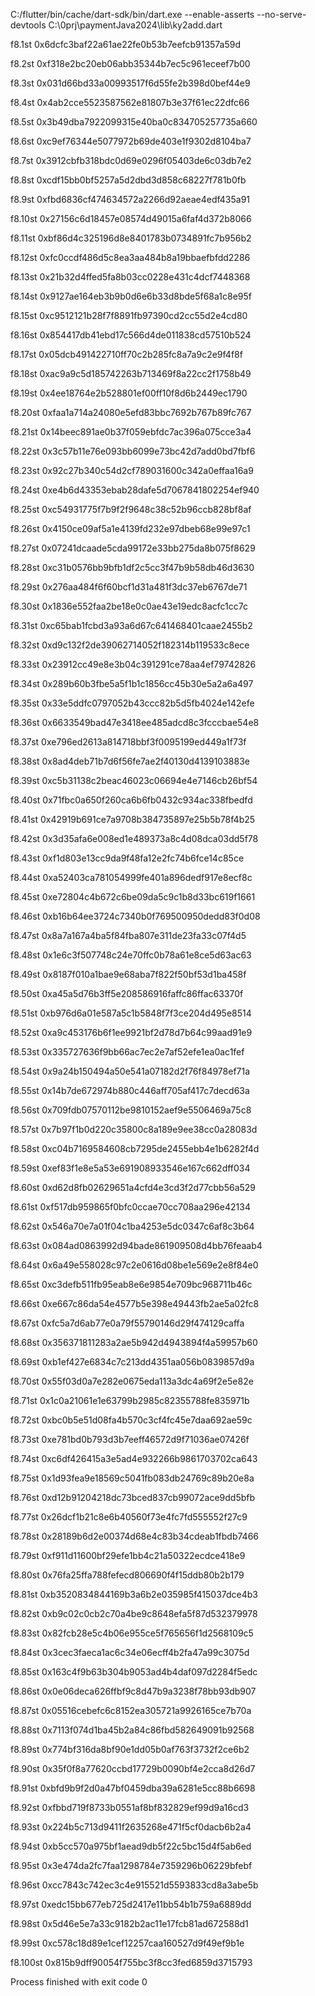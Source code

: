C:/flutter/bin/cache/dart-sdk/bin/dart.exe --enable-asserts --no-serve-devtools C:\0prj\paymentJava2024\lib\ky2add.dart
 


f8.1st
0x6dcfc3baf22a61ae22fe0b53b7eefcb91357a59d



f8.2st
0xf318e2bc20eb06abb35344b7ec5c961eceef7b00



f8.3st
0x031d66bd33a00993517f6d55fe2b398d0bef44e9



f8.4st
0x4ab2cce5523587562e81807b3e37f61ec22dfc66



f8.5st
0x3b49dba7922099315e40ba0c834705257735a660



f8.6st
0xc9ef76344e5077972b69de403e1f9302d8104ba7



f8.7st
0x3912cbfb318bdc0d69e0296f05403de6c03db7e2



f8.8st
0xcdf15bb0bf5257a5d2dbd3d858c68227f781b0fb



f8.9st
0xfbd6836cf474634572a2266d92aeae4edf435a91



f8.10st
0x27156c6d18457e08574d49015a6faf4d372b8066



f8.11st
0xbf86d4c325196d8e8401783b0734891fc7b956b2



f8.12st
0xfc0ccdf486d5c8ea3aa484b8a19bbaefbfdd2286



f8.13st
0x21b32d4ffed5fa8b03cc0228e431c4dcf7448368



f8.14st
0x9127ae164eb3b9b0d6e6b33d8bde5f68a1c8e95f



f8.15st
0xc9512121b28f7f8891fb97390cd2cc55d2e4cd80



f8.16st
0x854417db41ebd17c566d4de011838cd57510b524



f8.17st
0x05dcb491422710ff70c2b285fc8a7a9c2e9f4f8f



f8.18st
0xac9a9c5d185742263b713469f8a22cc2f1758b49



f8.19st
0x4ee18764e2b528801ef00ff10f8d6b2449ec1790



f8.20st
0xfaa1a714a24080e5efd83bbc7692b767b89fc767



f8.21st
0x14beec891ae0b37f059ebfdc7ac396a075cce3a4



f8.22st
0x3c57b11e76e093bb6099e73bc42d7add0bd7fbf6



f8.23st
0x92c27b340c54d2cf789031600c342a0effaa16a9



f8.24st
0xe4b6d43353ebab28dafe5d7067841802254ef940



f8.25st
0xc54931775f7b9f2f9648c38c52b96ccb828bf8af



f8.26st
0x4150ce09af5a1e4139fd232e97dbeb68e99e97c1



f8.27st
0x07241dcaade5cda99172e33bb275da8b075f8629



f8.28st
0xc31b0576bb9bfb1df2c5cc3f47b9b58db46d3630



f8.29st
0x276aa484f6f60bcf1d31a481f3dc37eb6767de71



f8.30st
0x1836e552faa2be18e0c0ae43e19edc8acfc1cc7c



f8.31st
0xc65bab1fcbd3a93a6d67c641468401caae2455b2



f8.32st
0xd9c132f2de39062714052f182314b119533c8ece



f8.33st
0x23912cc49e8e3b04c391291ce78aa4ef79742826



f8.34st
0x289b60b3fbe5a5f1b1c1856cc45b30e5a2a6a497



f8.35st
0x33e5ddfc0797052b43ccc82b5d5fb4024e142efe



f8.36st
0x6633549bad47e3418ee485adcd8c3fcccbae54e8



f8.37st
0xe796ed2613a814718bbf3f0095199ed449a1f73f



f8.38st
0x8ad4deb71b7d6f56fe7ae2f40130d4139103883e



f8.39st
0xc5b31138c2beac46023c06694e4e7146cb26bf54



f8.40st
0x71fbc0a650f260ca6b6fb0432c934ac338fbedfd



f8.41st
0x42919b691ce7a9708b384735897e25b5b78f4b25



f8.42st
0x3d35afa6e008ed1e489373a8c4d08dca03dd5f78



f8.43st
0xf1d803e13cc9da9f48fa12e2fc74b6fce14c85ce



f8.44st
0xa52403ca781054999fe401a896dedf917e8ecf8c



f8.45st
0xe72804c4b672c6be09da5c9c1b8d33bc619f1661



f8.46st
0xb16b64ee3724c7340b0f769500950dedd83f0d08



f8.47st
0x8a7a167a4ba5f84fba807e311de23fa33c07f4d5



f8.48st
0x1e6c3f507748c24e70ffc0b78a61e8ce5d63ac63



f8.49st
0x8187f010a1bae9e68aba7f822f50bf53d1ba458f



f8.50st
0xa45a5d76b3ff5e208586916faffc86ffac63370f



f8.51st
0xb976d6a01e587a5c1b5848f7f3ce204d495e8514



f8.52st
0xa9c453176b6f1ee9921bf2d78d7b64c99aad91e9



f8.53st
0x335727636f9bb66ac7ec2e7af52efe1ea0ac1fef



f8.54st
0x9a24b150494a50e541a07182d2f76f84978ef71a



f8.55st
0x14b7de672974b880c446aff705af417c7decd63a



f8.56st
0x709fdb07570112be9810152aef9e5506469a75c8



f8.57st
0x7b97f1b0d220c35800c8a189e9ee38cc0a28083d



f8.58st
0xc04b7169584608cb7295de2455ebb4e1b6282f4d



f8.59st
0xef83f1e8e5a53e691908933546e167c662dff034



f8.60st
0xd62d8fb02629651a4cfd4e3cd3f2d77cbb56a529



f8.61st
0xf517db959865f0bfc0ccae70cc708aa296e42134



f8.62st
0x546a70e7a01f04c1ba4253e5dc0347c6af8c3b64



f8.63st
0x084ad0863992d94bade861909508d4bb76feaab4



f8.64st
0x6a49e558028c97c2e0616d08be1e569e2e8f84e0



f8.65st
0xc3defb511fb95eab8e6e9854e709bc968711b46c



f8.66st
0xe667c86da54e4577b5e398e49443fb2ae5a02fc8



f8.67st
0xfc5a7d6ab77e0a79f55790146d29f474129caffa



f8.68st
0x356371811283a2ae5b942d4943894f4a59957b60



f8.69st
0xb1ef427e6834c7c213dd4351aa056b0839857d9a



f8.70st
0x55f03d0a7e282e0675eda113a3dc4a69f2e5e82e



f8.71st
0x1c0a21061e1e63799b2985c82355788fe835971b



f8.72st
0xbc0b5e51d08fa4b570c3cf4fc45e7daa692ae59c



f8.73st
0xe781bd0b793d3b7eeff46572d9f71036ae07426f



f8.74st
0xc6df426415a3e5ad4e932266b9861703702ca643



f8.75st
0x1d93fea9e18569c5041fb083db24769c89b20e8a



f8.76st
0xd12b91204218dc73bced837cb99072ace9dd5bfb



f8.77st
0x26dcf1b21c8e6b40560f73e4fc7fd555552f27c9



f8.78st
0x28189b6d2e00374d68e4c83b34cdeab1fbdb7466



f8.79st
0xf911d11600bf29efe1bb4c21a50322ecdce418e9



f8.80st
0x76fa25ffa788fefecd806690f4f15ddb80b2b179



f8.81st
0xb3520834844169b3a6b2e035985f415037dce4b3



f8.82st
0xb9c02c0cb2c70a4be9c8648efa5f87d532379978



f8.83st
0x82fcb28e5c4b06e955ce5f765656f1d2568109c5



f8.84st
0x3cec3faeca1ac6c34e06ecff4b2fa47a99c3075d



f8.85st
0x163c4f9b63b304b9053ad4b4daf097d2284f5edc



f8.86st
0x0e06deca626ffbf9c8d47b9a3238f78bb93db907



f8.87st
0x05516cebefc6c8152ea305721a9926165ce7b70a



f8.88st
0x7113f074d1ba45b2a84c86fbd582649091b92568



f8.89st
0x774bf316da8bf90e1dd05b0af763f3732f2ce6b2



f8.90st
0x35f0f8a77620ccbd17729b0090bf4e2cca8d26d7



f8.91st
0xbfd9b9f2d0a47bf0459dba39a6281e5cc88b6698



f8.92st
0xfbbd719f8733b0551af8bf832829ef99d9a16cd3



f8.93st
0x224b5c713d9411f2635268e471f5cf0dacb6b2a4



f8.94st
0xb5cc570a975bf1aead9db5f22c5bc15d4f5ab6ed



f8.95st
0x3e474da2fc7faa1298784e7359296b06229bfebf



f8.96st
0xcc7843c742ec3c4e915521d5593833cd8a3abe5b



f8.97st
0xedc15bb677eb725d2417e11bb54b1b759a6889dd



f8.98st
0x5d46e5e7a33c9182b2ac11e17fcb81ad672588d1



f8.99st
0xc578c18d89e1cef12257caa160527d9f49ef9b1e



f8.100st
0x815b9dff90054f755bc3f8cc3fed6859d3715793

Process finished with exit code 0

